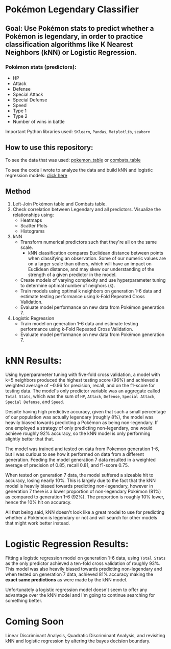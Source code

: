 # Pokémon Legendary Classifier
## Goal: Use Pokémon stats to predict whether a Pokémon is legendary, in order to practice classification algorithms like K Nearest Neighbors (kNN) or Logistic Regression.

### Pokémon stats (predictors):
* HP
* Attack
* Defense
* Special Attack
* Special Defense
* Speed
* Type 1
* Type 2
* Number of wins in battle

Important Python libraries used: `SKlearn`, `Pandas`, `Matplotlib`, `seaborn`

## How to use this repository:
To see the data that was used: [pokemon_table](https://github.com/papir805/pokemon_classification/blob/main/pokemon_data/Pokemon_with_correct_pkmn_numbers.csv) or [combats_table](https://github.com/papir805/pokemon_classification/blob/main/pokemon_data/combats.csv)

To see the code I wrote to analyze the data and build kNN and logistic regression models: [click here](https://nbviewer.org/github/papir805/pokemon_classification/blob/main/pkmn_legendary_classification.ipynb)

## Method
1) Left-Join Pokémon table and Combats table.
2) Check correlation between Legendary and all predictors.  Visualize the relationships using:
    - Heatmaps
    - Scatter Plots
    - Histograms
3) kNN
    - Transform numerical predictors such that they're all on the same scale.  
        - kNN classification compares Euclidean distance between points when classifying an observation.  Some of our numeric values are on a larger scale than others, which will have an impact on Euclidean distance, and may skew our understanding of the strength of a given predictor in the model.
    - Create models of varying complexity and use hyperparameter tuning to determine optimal number of neighors (k).
    - Train models using optimal k neighbors on generation 1-6 data and estimate testing performance using k-Fold Repeated Cross Validation.
    - Evaluate model performance on new data from Pokémon generation 7.
4) Logistic Regression
    - Train model on generation 1-6 data and estimate testing performance using k-Fold Repeated Cross Validation.
    - Evaluate model performance on new data from Pokémon generation 7.


# kNN Results:
Using hyperparameter tuning with five-fold cross validation, a model with k=5 neighbors produced the highest testing score (96%) and achieved a weighted average of ~0.96 for precision, recall, and on the f1-score for testing data.  The model's only predictor variable was an aggregate called `Total Stats`, which was the sum of `HP`, `Attack`, `Defense`, `Special Attack`, `Special Defense`, and `Speed`.

Despite having high predictive accuracy, given that such a small percentage of our population was actually legendary (roughly 8%), the model was heavily biased towards predicting a Pokémon as being non-legendary.  If one employed a strategy of only predicting non-legendary, one would achieve roughly 92% accuracy, so the kNN model is only performing slightly better that that. 

The model was trained and tested on data from Pokemon generation 1-6, but I was curious to see how it performed on data from a different generation.  Feeding the model generation 7 data resulted in a weighted average of precision of 0.85, recall 0.81, and f1-score 0.75.

When tested on generation 7 data, the model suffered a sizeable hit to accuracy, losing nearly 10%.  This is largely due to the fact that the kNN model is heavily biased towards predicting non-legendary, however in generation 7 there is a lower proportion of non-legendary Pokémon (81%) as compared to generation 1-6 (92%).  The proportion is roughly 10% lower, hence the 10% hit on accuracy.

All that being said, kNN doesn't look like a great model to use for predicting whether a Pokémon is legendary or not and will search for other models that might work better instead.

# Logistic Regression Results:
Fitting a logistic regression model on generation 1-6 data, using `Total Stats` as the only predictor achieved a ten-fold cross validation of roughly 93%.  This model was also heavily biased towards predicting non-legendary and when tested on generation 7 data, achieved 81% accuracy making the **exact same predictions** as were made by the kNN model.  

Unfortunately a logistic regression model doesn't seem to offer any advantage over the kNN model and I'm going to continue searching for something better.

# Coming Soon
Linear Discriminant Analysis, Quadratic Discriminant Analysis, and revisiting kNN and logistic regression by altering the bayes decision boundary.
